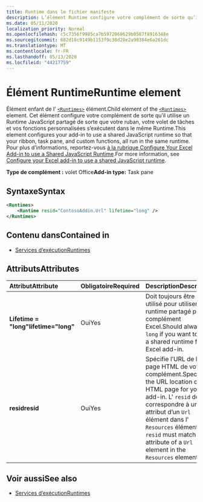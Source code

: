 ```yaml
---
title: Runtime dans le fichier manifeste
description: L’élément Runtime configure votre complément de sorte qu’il utilise un Runtime JavaScript partagé pour son ruban, son volet de tâches et ses fonctions personnalisées.
ms.date: 05/11/2020
localization_priority: Normal
ms.openlocfilehash: c5c7356f9985ca7b5972068629b0587f8916348e
ms.sourcegitcommit: 682d18c9149b1153f9c38d28e2a90384e6a261dc
ms.translationtype: MT
ms.contentlocale: fr-FR
ms.lasthandoff: 05/13/2020
ms.locfileid: "44217759"
---
```

# <a name="runtime-element"></a><span data-ttu-id="de604-103">Élément Runtime</span><span class="sxs-lookup"><span data-stu-id="de604-103">Runtime element</span></span>

<span data-ttu-id="de604-104">Élément enfant de l' [`<Runtimes>`](runtimes.md) élément.</span><span class="sxs-lookup"><span data-stu-id="de604-104">Child element of the [`<Runtimes>`](runtimes.md) element.</span></span> <span data-ttu-id="de604-105">Cet élément configure votre complément de sorte qu’il utilise un Runtime JavaScript partagé de sorte que votre ruban, votre volet de tâches et vos fonctions personnalisées s’exécutent dans le même Runtime.</span><span class="sxs-lookup"><span data-stu-id="de604-105">This element configures your add-in to use a shared JavaScript runtime so that your ribbon, task pane, and custom functions, all run in the same runtime.</span></span> <span data-ttu-id="de604-106">Pour plus d’informations, reportez-vous [à la rubrique Configure Your Excel Add-in to use a Shared JavaScript Runtime](../../excel/configure-your-add-in-to-use-a-shared-runtime.md).</span><span class="sxs-lookup"><span data-stu-id="de604-106">For more information, see [Configure your Excel add-in to use a shared JavaScript runtime](../../excel/configure-your-add-in-to-use-a-shared-runtime.md).</span></span>

<span data-ttu-id="de604-107">**Type de complément :** volet Office</span><span class="sxs-lookup"><span data-stu-id="de604-107">**Add-in type:** Task pane</span></span>

## <a name="syntax"></a><span data-ttu-id="de604-108">Syntaxe</span><span class="sxs-lookup"><span data-stu-id="de604-108">Syntax</span></span>

```XML
<Runtimes>
    <Runtime resid="ContosoAddin.Url" lifetime="long" />
</Runtimes>
```

## <a name="contained-in"></a><span data-ttu-id="de604-109">Contenu dans</span><span class="sxs-lookup"><span data-stu-id="de604-109">Contained in</span></span>

- [<span data-ttu-id="de604-110">Services d’exécution</span><span class="sxs-lookup"><span data-stu-id="de604-110">Runtimes</span></span>](runtimes.md)

## <a name="attributes"></a><span data-ttu-id="de604-111">Attributs</span><span class="sxs-lookup"><span data-stu-id="de604-111">Attributes</span></span>

|  <span data-ttu-id="de604-112">Attribut</span><span class="sxs-lookup"><span data-stu-id="de604-112">Attribute</span></span>  |  <span data-ttu-id="de604-113">Obligatoire</span><span class="sxs-lookup"><span data-stu-id="de604-113">Required</span></span>  |  <span data-ttu-id="de604-114">Description</span><span class="sxs-lookup"><span data-stu-id="de604-114">Description</span></span>  |
|:-----|:-----|:-----|
|  <span data-ttu-id="de604-115">**Lifetime = "long"**</span><span class="sxs-lookup"><span data-stu-id="de604-115">**lifetime="long"**</span></span>  |  <span data-ttu-id="de604-116">Oui</span><span class="sxs-lookup"><span data-stu-id="de604-116">Yes</span></span>  | <span data-ttu-id="de604-117">Doit toujours être `long` utilisé pour utiliser un runtime partagé pour le complément Excel.</span><span class="sxs-lookup"><span data-stu-id="de604-117">Should always be `long` if you want to use a shared runtime for the Excel add-in.</span></span> |
|  <span data-ttu-id="de604-118">**resid**</span><span class="sxs-lookup"><span data-stu-id="de604-118">**resid**</span></span>  |  <span data-ttu-id="de604-119">Oui</span><span class="sxs-lookup"><span data-stu-id="de604-119">Yes</span></span>  | <span data-ttu-id="de604-120">Spécifie l’URL de la page HTML de votre complément.</span><span class="sxs-lookup"><span data-stu-id="de604-120">Specifies the URL location of the HTML page for your add-in.</span></span> <span data-ttu-id="de604-121">L' `resid` doit correspondre à un `id` attribut d’un `Url` élément dans l' `Resources` élément.</span><span class="sxs-lookup"><span data-stu-id="de604-121">The `resid` must match an `id` attribute of a `Url` element in the `Resources` element.</span></span> |

## <a name="see-also"></a><span data-ttu-id="de604-122">Voir aussi</span><span class="sxs-lookup"><span data-stu-id="de604-122">See also</span></span>

- [<span data-ttu-id="de604-123">Services d’exécution</span><span class="sxs-lookup"><span data-stu-id="de604-123">Runtimes</span></span>](runtimes.md)
